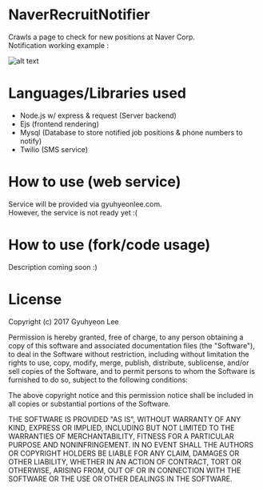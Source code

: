 # NaverRecruitNotifier
Crawls a page to check for new positions at Naver Corp.  
Notification working example :  
  
![alt text][logo]

[logo]: http://i.imgur.com/EXXNN6t.png? "example"  

# Languages/Libraries used
+ Node.js w/ express & request (Server backend)
+ Ejs (frontend rendering)
+ Mysql (Database to store notified job positions & phone numbers to notify)
+ Twilio (SMS service)

# How to use (web service)
Service will be provided via gyuhyeonlee.com.  
However, the service is not ready yet :(

# How to use (fork/code usage)
Description coming soon :)

# License
Copyright (c) 2017 Gyuhyeon Lee

Permission is hereby granted, free of charge, to any person obtaining a copy
of this software and associated documentation files (the "Software"), to deal
in the Software without restriction, including without limitation the rights
to use, copy, modify, merge, publish, distribute, sublicense, and/or sell
copies of the Software, and to permit persons to whom the Software is
furnished to do so, subject to the following conditions:

The above copyright notice and this permission notice shall be included in all
copies or substantial portions of the Software.

THE SOFTWARE IS PROVIDED "AS IS", WITHOUT WARRANTY OF ANY KIND, EXPRESS OR
IMPLIED, INCLUDING BUT NOT LIMITED TO THE WARRANTIES OF MERCHANTABILITY,
FITNESS FOR A PARTICULAR PURPOSE AND NONINFRINGEMENT. IN NO EVENT SHALL THE
AUTHORS OR COPYRIGHT HOLDERS BE LIABLE FOR ANY CLAIM, DAMAGES OR OTHER
LIABILITY, WHETHER IN AN ACTION OF CONTRACT, TORT OR OTHERWISE, ARISING FROM,
OUT OF OR IN CONNECTION WITH THE SOFTWARE OR THE USE OR OTHER DEALINGS IN THE
SOFTWARE.
